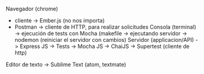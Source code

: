 Navegador (chrome)
  - cliente -> Ember.js (no nos importa)
  - Postman -> cliente de HTTP, para realizar solicitudes
Consola (terminal)
  -> ejecución de tests con Mocha (makefile
  -> ejecutando servidor -> nodemon (reiniciar el servidor con cambios)
Servidor (applicacion/API)
  -> Express JS
  -> Tests -> Mocha JS
    -> ChaiJS
    -> Supertest (cliente de http)

Editor de texto -> Sublime Text (atom, textmate)